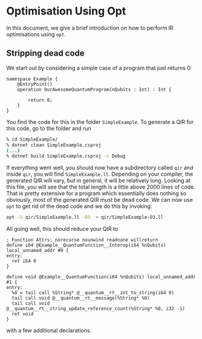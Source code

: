 # Optimisation Using Opt

In this document, we give a brief introduction on how to perform IR optimisations
using `opt`.

## Stripping dead code

We start out by considering a simple case of a program that just returns 0:

```qsharp
namespace Example {
    @EntryPoint()
    operation OurAwesomeQuantumProgram(nQubits : Int) : Int {

        return 0;
    }
}
```

You find the code for this in the folder `SimpleExample`. To generate a QIR for this code, go to the folder and run

```sh
% cd SimpleExample/
% dotnet clean SimpleExample.csproj
(...)
% dotnet build SimpleExample.csproj -c Debug
```

If everything went well, you should now have a subdirectory called `qir` and inside `qir`, you will find `SimpleExample.ll`. Depending on your compiler,
the generated QIR will vary, but in general, it will be relatively long. Looking at this file, you will see
that the total length is a little above 2000 lines of code. That is pretty extensive for a program which essentially
does nothing so obviously, most of the generated QIR must be dead code. We can now use `opt` to get rid of the dead code and we do this by invoking:

```sh
opt -S qir/SimpleExample.ll -O3  > qir/SimpleExample-O3.ll
```

All going well, this should reduce your QIR to

```language
; Function Attrs: norecurse nounwind readnone willreturn
define i64 @Example__QuantumFunction__Interop(i64 %nQubits) local_unnamed_addr #0 {
entry:
  ret i64 0
}

define void @Example__QuantumFunction(i64 %nQubits) local_unnamed_addr #1 {
entry:
  %0 = tail call %String* @__quantum__rt__int_to_string(i64 0)
  tail call void @__quantum__rt__message(%String* %0)
  tail call void @__quantum__rt__string_update_reference_count(%String* %0, i32 -1)
  ret void
}
```

with a few additional declarations.
